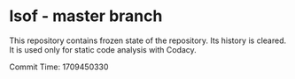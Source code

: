 # lsof - master branch

This repository contains frozen state of the repository.
Its history is cleared. It is used only for static code
analysis with Codacy.

Commit Time: 1709450330